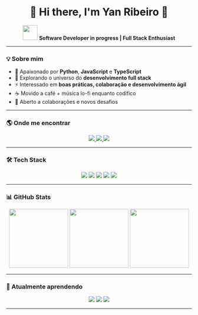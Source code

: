 <h1 align="center">👋 Hi there, I'm Yan Ribeiro 🚀</h1>

<p align="center">
  <img src="https://media.giphy.com/media/hvRJCLFzcasrR4ia7z/giphy.gif" width="40"> 
  <b>Software Developer in progress | Full Stack Enthusiast</b>
</p>

---

### 💡 Sobre mim  

- 🐍 Apaixonado por **Python**, **JavaScript** e **TypeScript**  
- 🚀 Explorando o universo do **desenvolvimento full stack**  
- ⚡ Interessado em **boas práticas, colaboração e desenvolvimento ágil**  
- ☕ Movido a café + música lo-fi enquanto codifico  
- 🤝 Aberto a colaborações e novos desafios  

---

### 🌎 Onde me encontrar  

<div align="center">
  <a href="https://www.linkedin.com/in/yan-ribeiro-nunes-a76a12334/" target="_blank">
    <img src="https://img.shields.io/badge/-LinkedIn-0A66C2?style=for-the-badge&logo=linkedin&logoColor=white" />
  </a>
  <a href="mailto:yanyago2529@gmail.com" target="_blank">
    <img src="https://img.shields.io/badge/-Gmail-D14836?style=for-the-badge&logo=gmail&logoColor=white" />
  </a>
  <a href="https://wa.me/5581995029461" target="_blank">
    <img src="https://img.shields.io/badge/-WhatsApp-25D366?style=for-the-badge&logo=whatsapp&logoColor=white" />
  </a>
</div>  

---

### 🛠️ Tech Stack  

<div align="center">
  <img src="https://img.shields.io/badge/-Python-3776AB?style=for-the-badge&logo=python&logoColor=white" />
  <img src="https://img.shields.io/badge/-JavaScript-F7DF1E?style=for-the-badge&logo=javascript&logoColor=black" />
  <img src="https://img.shields.io/badge/-TypeScript-3178C6?style=for-the-badge&logo=typescript&logoColor=white" />
  <img src="https://img.shields.io/badge/-Git-F05032?style=for-the-badge&logo=git&logoColor=white" />
  <img src="https://img.shields.io/badge/-Node.js-339933?style=for-the-badge&logo=node.js&logoColor=white" />
</div>  

---

### 📊 GitHub Stats  

<div align="center">
<img height="160em" src="https://github-readme-stats.vercel.app/api?username=yan791&show_icons=true&theme=tokyonight&hide_border=true" />
<img height="160em" src="https://github-readme-stats.vercel.app/api/top-langs/?username=yan791&layout=compact&theme=tokyonight&hide_border=true" />
<img height="160em" src="https://streak-stats.demolab.com?user=yan791&theme=tokyonight&hide_border=true" />
</div>  

---

### 🚀 Atualmente aprendendo  

<div align="center">
  <img src="https://img.shields.io/badge/-React-61DAFB?style=for-the-badge&logo=react&logoColor=black" />
  <img src="https://img.shields.io/badge/-Next.js-000000?style=for-the-badge&logo=next.js&logoColor=white" />
  <img src="https://img.shields.io/badge/-APIs-FF6F00?style=for-the-badge&logo=fastapi&logoColor=white" />
</div>  

---
